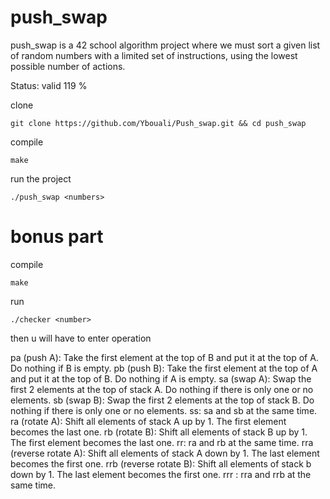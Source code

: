 # push_swap

push_swap is a 42 school algorithm project where we must sort a given list of random numbers with a limited set of instructions, using the lowest possible number of actions.

Status:
valid 119 %

clone
```
git clone https://github.com/Ybouali/Push_swap.git && cd push_swap
```

compile

```
make
```

run the project 

```
./push_swap <numbers>
```

# bonus part


compile

```
make 
```

run 
```
./checker <number>
```

then u will have to enter operation

pa (push A): Take the first element at the top of B and put it at the top of A. Do nothing if B is empty.
pb (push B): Take the first element at the top of A and put it at the top of B. Do nothing if A is empty.
sa (swap A): Swap the first 2 elements at the top of stack A. Do nothing if there is only one or no elements.
sb (swap B): Swap the first 2 elements at the top of stack B. Do nothing if there is only one or no elements.
ss: sa and sb at the same time.
ra (rotate A): Shift all elements of stack A up by 1. The first element becomes the last one.
rb (rotate B): Shift all elements of stack B up by 1. The first element becomes the last one.
rr: ra and rb at the same time.
rra (reverse rotate A): Shift all elements of stack A down by 1. The last element becomes the first one.
rrb (reverse rotate B): Shift all elements of stack b down by 1. The last element becomes the first one.
rrr : rra and rrb at the same time.
